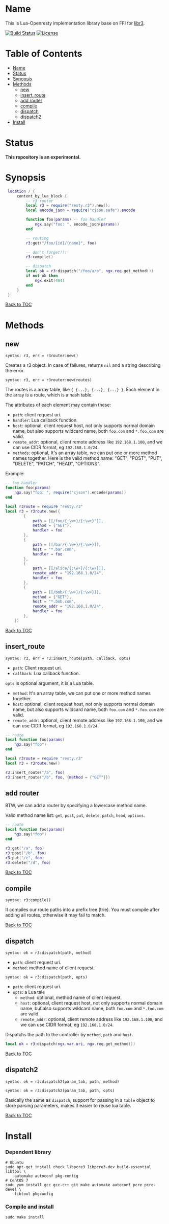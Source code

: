 Name
====
This is Lua-Openresty implementation library base on FFI for [libr3](https://github.com/c9s/r3).

[![Build Status](https://travis-ci.org/iresty/lua-resty-libr3.svg?branch=master)](https://travis-ci.org/iresty/lua-resty-libr3)
[![License](https://img.shields.io/badge/License-Apache%202.0-blue.svg)](https://github.com/iresty/lua-resty-libr3/blob/master/LICENSE)

Table of Contents
=================

* [Name](#name)
* [Status](#status)
* [Synopsis](#synopsis)
* [Methods](#methods)
    * [new](#new)
    * [insert_route](#insert_route)
    * [add router](#add-router)
    * [compile](#compile)
    * [dispatch](#dispatch)
    * [dispatch2](#dispatch2)
* [Install](#install)

Status
======

**This repository is an experimental.**

Synopsis
========

```lua
 location / {
     content_by_lua_block {
         -- r3 router
         local r3 = require("resty.r3").new();
         local encode_json = require("cjson.safe").encode

         function foo(params) -- foo handler
             ngx.say("foo: ", encode_json(params))
         end

         -- routing
         r3:get("/foo/{id}/{name}", foo)

         -- don't forget!!!
         r3:compile()

         -- dispatch
         local ok = r3:dispatch("/foo/a/b", ngx.req.get_method())
         if not ok then
             ngx.exit(404)
         end
     }
 }
```

[Back to TOC](#table-of-contents)

Methods
=======

new
---

`syntax: r3, err = r3router:new()`

Creates a r3 object. In case of failures, returns `nil` and a string describing the error.

`syntax: r3, err = r3router:new(routes)`

The routes is a array table, like `{ {...}, {...}, {...} }`, Each element in the array is a route, which is a hash table.

The attributes of each element may contain these:
* `path`: client request uri.
* `handler`: Lua callback function.
* `host`: optional, client request host, not only supports normal domain name, but also supports wildcard name, both `foo.com` and `*.foo.com` are valid.
* `remote_addr`: optional, client remote address like `192.168.1.100`, and we can use CIDR format, eg `192.168.1.0/24`.
* `methods`: optional, It's an array table, we can put one or more method names together. Here is the valid method name: "GET", "POST", "PUT", "DELETE", "PATCH", "HEAD", "OPTIONS".


Example:

```lua
-- foo handler
function foo(params)
    ngx.say("foo: ", require("cjson").encode(params))
end

local r3route = require "resty.r3"
local r3 = r3route.new({
        {
            path = [[/foo/{:\w+}/{:\w+}"]],
            method = {"GET"},
            handler = foo
        },
        {
            path = [[/bar/{:\w+}/{:\w+}]],
            host = "*.bar.com",
            handler = foo
        },
        {
            path = [[/alice/{:\w+}/{:\w+}]],
            remote_addr = "192.168.1.0/24",
            handler = foo
        },
        {
            path = [[/bob/{:\w+}/{:\w+}]],
            method = {"GET"},
            host = "*.bob.com",
            remote_addr = "192.168.1.0/24",
            handler = foo
        },
    })
```

[Back to TOC](#table-of-contents)

insert_route
------------

`syntax: r3, err = r3:insert_route(path, callback, opts)`

* `path`: Client request uri.
* `callback`: Lua callback function.

`opts` is optional argument, it is a Lua table.
* `method`: It's an array table, we can put one or more method names together.
* `host`: optional, client request host, not only supports normal domain name, but also supports wildcard name, both `foo.com` and `*.foo.com` are valid.
* `remote_addr`: optional, client remote address like `192.168.1.100`, and we can use CIDR format, eg `192.168.1.0/24`.


```lua
-- route
local function foo(params)
    ngx.say("foo")
end

local r3route = require "resty.r3"
local r3 = r3route.new()

r3:insert_route("/a", foo)
r3:insert_route("/b", foo, {method = {"GET"}})
```

add router
----------

BTW, we can add a router by specifying a lowercase method name.

Valid method name list: `get`, `post`, `put`, `delete`, `patch`, `head`, `options`.

```lua
-- route
local function foo(params)
    ngx.say("foo")
end

r3:get("/a", foo)
r3:post("/b", foo)
r3:put("/c", foo)
r3:delete("/d", foo)
```

[Back to TOC](#table-of-contents)

compile
-------

`syntax: r3:compile()`

It compiles our route paths into a prefix tree (trie). You must compile after adding all routes, otherwise it may fail to match.

[Back to TOC](#table-of-contents)


dispatch
--------

`syntax: ok = r3:dispatch(path, method)`

* `path`: client request uri.
* `method`: method name of client request.

`syntax: ok = r3:dispatch(path, opts)`

* `path`: client request uri.
* `opts`: a Lua tale
    * `method`: optional, method name of client request.
    * `host`: optional, client request host, not only supports normal domain name, but also supports wildcard name, both `foo.com` and `*.foo.com` are valid.
    * `remote_addr`: optional, client remote address like `192.168.1.100`, and we can use CIDR format, eg `192.168.1.0/24`.

Dispatchs the path to the controller by `method`, `path` and `host`.

```lua
local ok = r3:dispatch(ngx.var.uri, ngx.req.get_method())
```

[Back to TOC](#table-of-contents)

dispatch2
---------

`syntax: ok = r3:dispatch2(param_tab, path, method)`

`syntax: ok = r3:dispatch2(param_tab, path, opts)`

Basically the same as `dispatch`, support for passing in a `table` object to
store parsing parameters, makes it easier to reuse lua table.

[Back to TOC](#table-of-contents)

Install
=======

### Dependent library

```shell
# Ubuntu
sudo apt-get install check libpcre3 libpcre3-dev build-essential libtool \
    automake autoconf pkg-config
# CentOS 7
sodu yum install gcc gcc-c++ git make automake autoconf pcre pcre-devel \
    libtool pkgconfig     
```

### Compile and install

```
sudo make install
```
